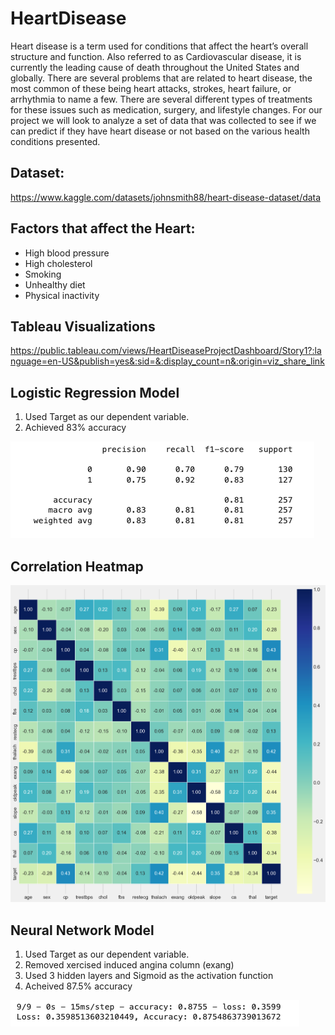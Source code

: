 # HeartDisease
Heart disease is a term used for conditions that affect the heart’s overall structure and function. Also referred to as Cardiovascular disease, it is currently the leading cause of death throughout the United States and globally. There are several problems that are related to heart disease, the most common of these being heart attacks, strokes, heart failure, or arrhythmia to name a few. There are several different types of treatments for these issues such as medication, surgery, and lifestyle changes. For our project we will look to analyze a set of data that was collected to see if we can predict if they have heart disease or not based on the various health conditions presented. 

## Dataset: 
https://www.kaggle.com/datasets/johnsmith88/heart-disease-dataset/data

## Factors that affect the Heart:
* High blood pressure
* High cholesterol
* Smoking
* Unhealthy diet
* Physical inactivity 
## Tableau Visualizations
https://public.tableau.com/views/HeartDiseaseProjectDashboard/Story1?:language=en-US&publish=yes&:sid=&:display_count=n&:origin=viz_share_link

## Logistic Regression Model
1. Used Target as our dependent variable.
2. Achieved 83% accuracy

![Alt text](<Images/Logistic.png>)

## Correlation Heatmap
![Alt text](Images/heatmap.png)

## Neural Network Model
1. Used Target as our dependent variable.
2. Removed xercised induced angina column (exang)
3. Used 3 hidden layers and Sigmoid as the activation function
4. Acheived 87.5% accuracy

![Alt text](<Images/Neural.png>)
